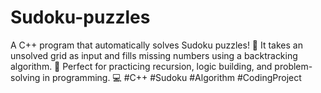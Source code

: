 # Sudoku-puzzles
A C++ program that automatically solves Sudoku puzzles! 📝 It takes an unsolved grid as input and fills missing numbers using a backtracking algorithm. 🔄 Perfect for practicing recursion, logic building, and problem-solving in programming. 💻 #C++ #Sudoku #Algorithm #CodingProject
